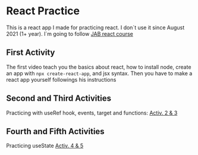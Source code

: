 # React Practice

This is a react app I made for practicing react. I don´t use it since August 2021 (1+ year).
I´m going to follow [JAB react course](https://www.youtube.com/watch?v=VoMyUgI-5NI&list=PLRM7PpbqqStKo-NiCuzuYwewZmd9b-EZ9)

## First Activity

The first video teach you the basics about react, how to install node, create an app with `npx create-react-app`, and jsx syntax. Then you have to make a react app yourself followings his instructions

## Second and Third Activities

Practicing with useRef hook, events, target and functions: [Activ. 2 & 3](https://www.youtube.com/watch?v=mu5CUU3ZtpE&list=PLRM7PpbqqStKo-NiCuzuYwewZmd9b-EZ9&index=2)

## Fourth and Fifth Activities

Practicing useState [Activ. 4 & 5](https://www.youtube.com/watch?v=Y5soxUjHg5g&list=PLRM7PpbqqStKo-NiCuzuYwewZmd9b-EZ9&index=3)
